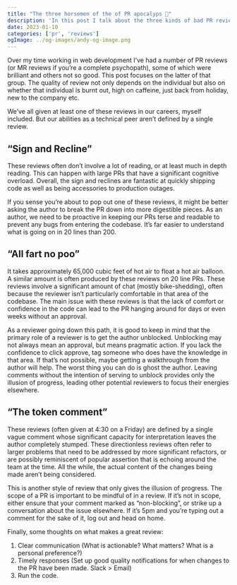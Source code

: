 ```yaml
---
title: "The three horsemen of the of PR apocalyps 🐎"
description: 'In this post I talk about the three kinds of bad PR reviews and what can be done to combat them'
date: 2023-01-10
categories: ['pr', 'reviews']
ogImage: ../og-images/andy-og-image.png
---
```


Over my time working in web development I’ve had a number of PR reviews (or MR reviews if you’re a complete psychopath), some of which were brilliant and others not so good. This post focuses on the latter of that group. The quality of review not only depends on the individual but also on whether that individual is burnt out, high on caffeine, just back from holiday, new to the company etc. 

We’ve all given at least one of these reviews in our careers, myself included. But our abilities as a technical peer aren’t defined by a single review.

## “Sign and Recline”

These reviews often don’t involve a lot of reading, or at least much in depth reading. This can happen with large PRs that have a significant cognitive overload. Overall, the sign and reclines are fantastic at quickly shipping code as well as being accessories to production outages. 

If you sense you’re about to pop out one of these reviews, it might be better asking the author to break the PR down into more digestible pieces. As an author, we need to be proactive in keeping our PRs terse and readable to prevent any bugs from entering the codebase. It’s far easier to understand what is going on in 20 lines than 200.

## “All fart no poo”

It takes approximately 65,000 cubic feet of hot air to float a hot air balloon. A similar amount is often produced by these reviews on 20 line PRs. These reviews involve a significant amount of chat (mostly bike-shedding), often because the reviewer isn’t particularly comfortable in that area of the codebase. The main issue with these reviews is that the lack of comfort or confidence in the code can lead to the PR hanging around for days or even weeks without an approval.

As a reviewer going down this path, it is good to keep in mind that the primary role of a reviewer is to get the author unblocked. Unblocking may not always mean an approval, but means pragmatic action. If you lack the confidence to click approve, tag someone who does have the knowledge in that area. If that’s not possible, maybe getting a walkthrough from the author will help. The worst thing you can do is ghost the author. Leaving comments without the intention of serving to unblock provides only the illusion of progress, leading other potential reviewers to focus their energies elsewhere. 

## “The token comment”

These reviews (often given at 4:30 on a Friday) are defined by a single vague comment whose significant capacity for interpretation leaves the author completely stumped. These directionless reviews often refer to larger problems that need to be addressed by more significant refactors, or are possibly reminiscent of popular assertion that is echoing around the team at the time. All the while, the actual content of the changes being made aren’t being considered.

This is another style of review that only gives the illusion of progress. The scope of a PR is important to be mindful of in a review. If it’s not in scope, either ensure that your comment marked as “non-blocking”, or strike up a conversation about the issue elsewhere. If it’s 5pm and you’re typing out a comment for the sake of it, log out and head on home. 

Finally, some thoughts on what makes a great review:
1. Clear communication (What is actionable? What matters? What is a personal preference?)
2. Timely responses (Set up good quality notifications for when changes to the PR have been made. Slack > Email)
3. Run the code.
